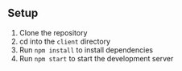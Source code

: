## Setup
1. Clone the repository
2. cd into the `client` directory
3. Run `npm install` to install dependencies
4. Run `npm start` to start the development server
